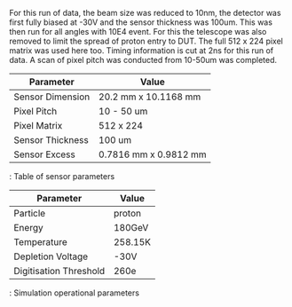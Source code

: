 For this run of data, the beam size was reduced to 10nm, the detector was first fully biased at -30V and the sensor thickness was 100um. This was then run for all angles with 10E4 event. For this the telescope was also removed to limit the spread of proton entry to DUT. The full 512 x 224 pixel matrix was used here too. Timing information is cut at 2ns for this run of data. A scan of pixel pitch was conducted from 10-50um was completed.


| Parameter        | Value                     |
|------------------|---------------------------|
| Sensor Dimension | 20.2 mm x 10.1168 mm      |
| Pixel Pitch      | 10 - 50 um                |
| Pixel Matrix     | 512 x 224                 |
| Sensor Thickness | 100 um                    |
| Sensor Excess    | 0.7816 mm x 0.9812 mm     |

: Table of sensor parameters


| Parameter              | Value   |
|------------------------|---------|
| Particle               | proton  |
| Energy                 | 180GeV  |
| Temperature            | 258.15K |
| Depletion Voltage      | -30V    |
| Digitisation Threshold | 260e    |

: Simulation operational parameters
